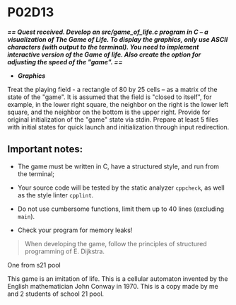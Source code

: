 # P02D13

***== Quest received. Develop an src/game_of_life.c program in C – a visualization of The Game of Life. To display the graphics, only use ASCII characters (with output to the terminal). You need to implement interactive version of the Game of life. Also create the option for adjusting the speed of the "game". ==***

* ***Graphics***

Treat the playing field - a rectangle of 80 by 25 cells – as a matrix of the state of the "game". 
It is assumed that the field is "closed to itself", for example, in the lower right square, the neighbor on the right is the lower left square, and the neighbor on the bottom is the upper right.
Provide for original initialization of the "game" state via stdin. Prepare at least 5 files with initial states for quick launch and initialization through input redirection. 

## Important notes:

* The game must be written in C, have a structured style, and run from the terminal; 
  
* Your source code will be tested by the static analyzer `cppcheck`, as well as the style linter `cpplint`. 
  
* Do not use cumbersome functions, limit them up to 40 lines (excluding `main`).

* Check your program for memory leaks!

> When developing the game, follow the principles of structured programming of E. Dijkstra.


One from s21 pool

This game is an imitation of life. This is a cellular automaton invented by the English mathematician John Conway in 1970. This is a copy made by me and 2 students of school 21 pool.
